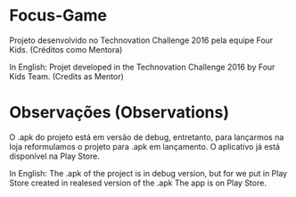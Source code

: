 <h1> Focus-Game</h1>
<p>Projeto desenvolvido no Technovation Challenge 2016 pela equipe Four Kids. (Créditos como Mentora)</p>
<p>In English: Projet developed in the Technovation Challenge 2016 by Four Kids Team. (Credits as Mentor)</p>

<h1>Observações (Observations)</h1>
<p>O .apk do projeto está em versão de debug, entretanto, para lançarmos na loja reformulamos o projeto para .apk em lançamento.
O aplicativo já está disponível na Play Store.</p>
<p>In English: The .apk of the project is in debug version, but for we put in Play Store created in realesed version of the .apk
The app is on Play Store.</p>
